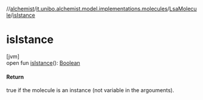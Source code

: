 //[alchemist](../../../index.md)/[it.unibo.alchemist.model.implementations.molecules](../index.md)/[LsaMolecule](index.md)/[isIstance](is-istance.md)

# isIstance

[jvm]\
open fun [isIstance](is-istance.md)(): [Boolean](https://kotlinlang.org/api/latest/jvm/stdlib/kotlin/-boolean/index.html)

#### Return

true if the molecule is an instance (not variable in the argouments).
